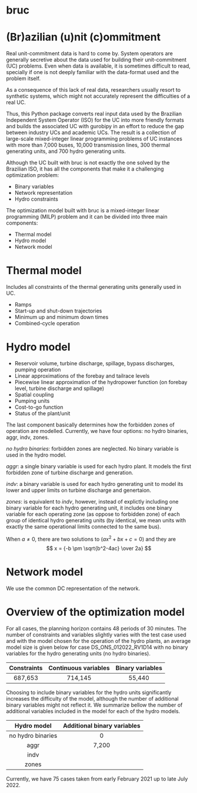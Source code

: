# bruc
# (Br)azilian (u)nit (c)ommitment 

Real unit-commitment data is hard to come by. System operators are generally secretive about the data used for building their unit-commitment (UC) problems. Even when data is available, it is sometimes difficult to read, specially if one is not deeply familiar with the data-format used and the problem itself.

As a consequence of this lack of real data, researchers usually resort to synthetic systems, which might not accurately represent the difficulties of a real UC.

Thus, this Python package converts real input data used by the Brazilian Independent System Operator (ISO) for the UC into more friendly formats and builds the associated UC with gurobipy in an effort to reduce the gap between industry UCs and academic UCs. The result is a collection of large-scale mixed-integer linear programming problems of UC instances with more than 7,000 buses, 10,000 transmission lines, 300 thermal generating units, and 700 hydro generating units.

Although the UC built with bruc is not exactly the one solved by the Brazilian ISO, it has all the components that make it a challenging optimization problem:

- Binary variables 
- Network representation
- Hydro constraints

The optimization model built with bruc is a mixed-integer linear programming (MILP) problem and it can be divided into three main components:

- Thermal model
- Hydro model 
- Network model

# Thermal model
Includes all constraints of the thermal generating units generally used in UC.
- Ramps
- Start-up and shut-down trajectories
- Minimum up and minimum down times
- Combined-cycle operation

# Hydro model
- Reservoir volume, turbine discharge, spillage, bypass discharges, pumping operation
- Linear approximations of the forebay and tailrace levels
- Piecewise linear approximation of the hydropower function (on forebay level, turbine discharge and spillage)
- Spatial coupling 
- Pumping units
- Cost-to-go function
- Status of the plant/unit

The last component basically determines how the forbidden zones of operation are modelled. Currently, we have four options: no hydro binaries, aggr, indv, zones.

*no hydro binaries*:  forbidden zones are neglected. No binary variable is used in the hydro model.

*aggr*:               a single binary variable is used for each hydro plant. It models the first forbidden zone of turbine discharge and generation.

*indv*:               a binary variable is used for each hydro generating unit to model its lower and upper limits on turbine discharge and genertaion.

*zones*:              is equivalent to *indv*, however, instead of explictly including one binary variable for each hydro generating unit, it includes one binary variable for each operating zone (as oppose to forbidden zone) of each group of identical hydro generating units (by identical, we mean units with exactly the same operational limits connected to the same bus).

When $a \ne 0$, there are two solutions to $(ax^2 + bx + c = 0)$ and they are 
$$ x = {-b \pm \sqrt{b^2-4ac} \over 2a} $$

# Network model
We use the common DC representation of the network.

# Overview of the optimization model

For all cases, the planning horizon contains 48 periods of 30 minutes. The number of constraints and variables slightly varies with the test case used and with the model chosen for the operation of the hydro plants, an average model size is given below for case DS_ONS_012022_RV1D14 with no binary variables for the hydro generating units (no hydro binaries).

| Constraints | Continuous variables  | Binary variables  |
| :-----:     | :-:                   | :-:               |
| 687,653     | 714,145               | 55,440            |

Choosing to include binary variables for the hydro units significantly increases the difficulty of the model, although the number of additional binary variables might not reflect it. We summarize bellow the number of additional variables included in the model for each of the hydro models.

| Hydro model           | Additional binary variables   | 
| :-----:               | :-:                           | 
| no hydro binaries     | 0                             | 
| aggr                  | 7,200                         | 
| indv                  |                               | 
| zones                 |                               | 

Currently, we have 75 cases taken from early February 2021 up to late July 2022.

